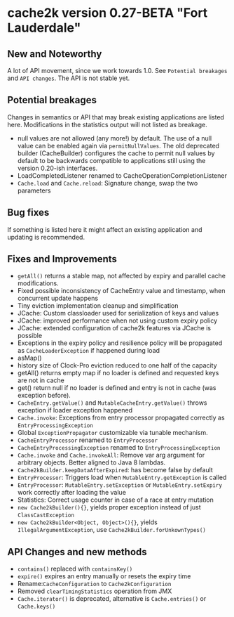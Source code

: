 # cache2k version 0.27-BETA "Fort Lauderdale"

## New and Noteworthy

A lot of API movement, since we work towards 1.0. See `Potential breakages` and `API changes`.
The API is not stable yet.

## Potential breakages

Changes in semantics or API that may break existing applications are listed here. 
Modifications in the statistics output will not listed as breakage.

 - null values are not allowed (any more!) by default. The use of a null value can be enabled again via
   `permitNullValues`. The old deprecated builder (CacheBuilder) configures the cache to
   permit null values by default to be backwards compatible to applications still using the version
   0.20-ish interfaces.
 - LoadCompletedListener renamed to CacheOperationCompletionListener
 - `Cache.load` and `Cache.reload`: Signature change, swap the two parameters

## Bug fixes

If something is listed here it might affect an existing application and updating is recommended.

## Fixes and Improvements

 - `getAll()` returns a stable map, not affected by expiry and parallel cache modifications.
 - Fixed possible inconsistency of CacheEntry value and timestamp, when concurrent update happens
 - Tiny eviction implementation cleanup and simplification
 - JCache: Custom classloader used for serialization of keys and values
 - JCache: improved performance when not using custom expiry policy
 - JCache: extended configuration of cache2k features via JCache is possible
 - Exceptions in the expiry policy and resilience policy will be propagated as `CacheLoaderException` 
   if happened during load 
 - asMap()
 - history size of Clock-Pro eviction reduced to one half of the capacity
 - getAll() returns empty map if no loader is defined and requested keys are not in cache
 - get() return null if no loader is defined and entry is not in cache (was exception before).
 - `CacheEntry.getValue()` and `MutableCacheEntry.getValue()` throws exception if loader exception happened
 - `Cache.invoke`: Exceptions from entry processor propagated correctly as `EntryProcessingException`
 - Global `ExceptionPropagator` customizable via tunable mechanism.
 - `CacheEntryProcessor` renamed to `EntryProcessor`
 - `CacheEntryProcessingException` renamed to `EntryProcessingException`
 - `Cache.invoke` and `Cache.invokeAll`: Remove var arg argument for arbitrary objects. 
   Better aligned to Java 8 lambdas.
 - `Cache2kBuilder.keepDataAfterExpired`: has become false by default
 - `EntryProcessor`: Triggers load when `MutableEntry.getException` is called
 - `EntryProcessor`: `MutableEntry.setException` or `MutableEntry.setExpiry` work correctly after loading the value
 - Statistics: Correct usage counter in case of a race at entry mutation 
 - `new Cache2kBuilder(){}`, yields proper exception instead of just `ClassCastException`
 - `new Cache2kBuilder<Object, Object>(){}`, yields `IllegalArgumentException`, use `Cache2kBuilder.forUnkownTypes()`
 
## API Changes and new methods

 - `contains()` replaced with `containsKey()`
 - `expire()` expires an entry manually or resets the expiry time
 - Rename:`CacheConfiguration` to `Cache2kConfiguration`
 - Removed `clearTimingStatistics` operation from JMX
 - `Cache.iterator()` is deprecated, alternative is `Cache.entries()` or `Cache.keys()` 
